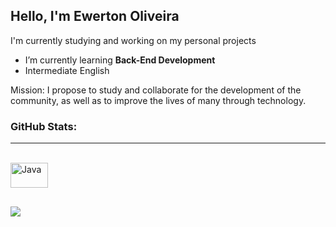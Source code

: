 ## Hello, I'm Ewerton Oliveira

I'm currently studying and working on my personal projects

- I’m currently learning **Back-End Development**
- Intermediate English

Mission: I propose to study and collaborate for the development of the community, as well as to improve the lives of many through technology.

### GitHub Stats:
<hr>
<div>
  <a href="https://github.com/ewertonlmoliveira">




  
</div>
  
<div style="display: inline_block"><br>
  <img styalign="center" alt="Java" height="40" width="60" src="https://cdn.jsdelivr.net/gh/devicons/devicon/icons/java/java-original.svg" />        
</div>

##

<div> 
  <a href="https://www.linkedin.com/in/ewertonlmoliveira/" target="_blank"><img src="https://img.shields.io/badge/-LinkedIn-%230077B5?style=for-the-badge&logo=linkedin&logoColor=white" target="_blank"></a> 
</div>
